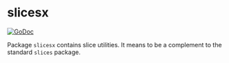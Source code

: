 # slicesx

[![GoDoc](https://pkg.go.dev/badge/github.com/icza/gox/slicesx)](https://pkg.go.dev/github.com/icza/gox/slicesx)

Package `slicesx` contains slice utilities.
It means to be a complement to the standard `slices` package.
